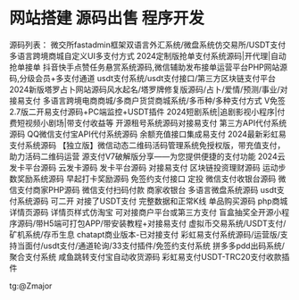 # 网站搭建 源码出售 程序开发
源码列表：
微交所fastadmin框架双语言外汇系统/微盘系统仿交易所/USDT支付
多语言跨境商城自定义UI多支付方式
2024定制版抢单支付系统源码|开代理|自动抢单接单
抖音快手点赞任务悬赏系统源码,微信辅助发布接单运营平台PHP网站源码,分级会员+多支付通道
usdt支付系统/usdt支付接口/第三方区块链支付平台
2024新版塔罗占卜网站源码风水起名/塔罗牌修复版源码/占卜/爱情/预测/事业/对接易支付
多语言跨境电商商城/多商户货贷商城系统/多币种/多种支付方式
V免签2.7版二开易支付源码+PC端监控+USDT插件
2024短剧系统|追剧影视小程序|付费短视频小剧场|带支付收益等
开源租号系统源码对接易支付
第三方API代付系统源码 QQ微信支付宝API代付系统源码 余额充值接口集成易支付
2024最新彩虹易支付系统源码
【独立版】微信动态二维码活码管理系统免授权版，带充值支付，助力活码二维码运营
源支付V7破解版分享——为您提供便捷的支付功能
2024云发卡平台源码 云发卡源码 发卡平台源码 对接易支付
区块链投资理财源码 运动步数奖励系统源码 早起打卡奖励源码 免签约支付接口 定投
微信支付收银台源码 微信支付商家PHP源码 微信支付扫码付款 商家收银台
多语言微盘系统源码 usdt支付系统源码 可二开 对接了USDT支付 完整数据和正常K线
单品购买源码 php商城详情页源码 详情页样式仿淘宝 可对接商户平台或第三方支付
盲盒抽奖全开源小程序源码/带H5端可打包APP/带安装教程+对接易支付
虚拟币交易系统/USDT支付/矿机系统/存币生息
chatapt商业版本-已对接支付
彩虹易支付系统源码/运营版/支持当面付/usdt支付/通道轮询/33支付插件/免签约支付系统
拼多多pdd出码系统/聚合支付系统
咸鱼跳转支付宝自动收货源码
彩虹易支付USDT-TRC20支付收款插件



tg:@Zmajor
